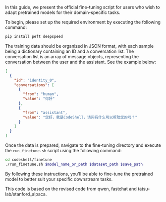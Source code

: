 In this guide, we present the official fine-tuning script for users who wish to adapt pretrained models for their domain-specific tasks.

To begin, please set up the required environment by executing the following command:
```bash
pip install peft deepspeed
```

The training data should be organized in JSON format, with each sample being a dictionary containing an ID and a conversation list. The conversation list is an array of message objects, representing the conversation between the user and the assistant. See the example below:

```json
[
  {
    "id": "identity_0",
    "conversations": [
      {
        "from": "human",
        "value": "你好"
      },
      {
        "from": "assistant",
        "value": "您好，我是CodeShell，请问有什么可以帮助您的吗？"
      }
    ]
  }
]
```

Once the data is prepared, navigate to the fine-tuning directory and execute the `run_finetune.sh` script using the following command:

```bash
cd codeshell/finetune
./run_finetune.sh $model_name_or_path $dataset_path $save_path
```

By following these instructions, you'll be able to fine-tune the pretrained model to better suit your specific downstream tasks.

This code is based on the revised code from qwen, fastchat and tatsu-lab/stanford_alpaca.